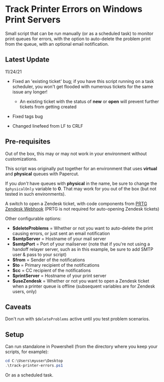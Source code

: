 # Track Printer Errors on Windows Print Servers
Small script that can be run manually (or as a scheduled task) to monitor print queues for errors, with the option to auto-delete the problem print from the queue, with an optional email notification.

## Latest Update
11/24/21

- Fixed an 'existing ticket' bug; if you have this script running on a task scheduler, you won't get flooded with numerous tickets for the same issue any longer!
  - An existing ticket with the status of **new** or **open** will prevent further tickets from getting created

- Fixed tags bug
- Changed linefeed from LF to CRLF

## Pre-requisites
Out of the box, this may or may not work in your environment without customizations.

This script was originally put together for an environment that uses **virtual** and **physical** queues with Papercut.

If you *don't* have queues with **physical** in the name, be sure to change the `$physicalOnly` variable to **0**.  That may work for you out of the box (but not tested in such environments).

A switch to open a Zendesk ticket, with code components from [PRTG Zendesk Webhook](https://github.com/angela-d/prtg-zendesk-webhook) (PRTG is not required for auto-opening Zendesk tickets)

Other configurable options:
- **$deleteProblems** = Whether or not you want to auto-delete the print causing errors, or just sent an email notification
- **$smtpServer** = Hostname of your mail server
- **$smtpPort** = Port of your mailserver (note that if you're not using a handoff relayer server, such as in this example, be sure to add SMTP user & pass to your script)
- **$from** = Sender of the notifications
- **$to** = Primary recipient of the notifications
- **$cc** = CC recipient of the notifications
- **$printServer** = Hostname of your print server
- **$useZendesk** = Whether or not you want to open a Zendesk ticket when a printer queue is offline (subsequent variables are for Zendesk users, only)

## Caveats
Don't run with `$deleteProblems` active until you test problem scenarios.

## Setup
Can run standalone in Powershell (from the directory where you keep your scripts, for example):
```powershell
cd C:\Users\myuser\Desktop
.\track-printer-errors.ps1
```

Or as a scheduled task.
